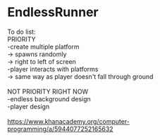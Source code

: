 # EndlessRunner
To do list:<br>
PRIORITY<br>
-create multiple platform<br>
  -> spawns randomly<br>
  -> right to left of screen<br>
-player interacts with platforms<br>
  -> same way as player doesn't fall through ground<br>
<br>
NOT PRIORITY RIGHT NOW<br>
-endless background design<br>
-player design<br>
<br>
https://www.khanacademy.org/computer-programming/a/5944077252165632
